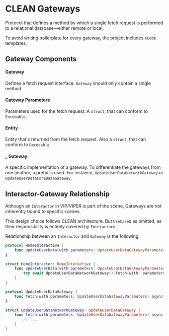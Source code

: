 # CLEAN Gateways

Protocol that defines a method by which a single fetch request is performed to a relational database—either remote or local.

To avoid writing boilerplate for every gateway, the project includes `XCode` templates.

## Gateway Components

#### Gateway

Defines a fetch request interface. `Gateway` should only contain a single method.

#### Gateway Parameters

Parameters used for the fetch request. A `struct`, that can conform to `Encodable`.

#### Entity

Entity that's returned from the fetch request. Also a `struct`, that can conform to `Decodable`.

#### _ Gateway

A specific implementation of a gateway. To differentiate the gateways from one another, a prefix is used. For instance, `UpdateUserDataNetworkGateway` or `UpdateUserDataCoreDataGateway`.

## Interactor-Gateway Relationship

Although an `Interactor` in VIP/VIPER is part of the scene, Gateways are not inherently bound to specific scenes.

This design choice follows CLEAN architecture. But `UseCase`s as omitted, as their responsibility is entirely covered by `Interactor`s.

Relationship between an `Interactor`  and `Gateway` is the following:

```swift
protocol HomeInteractive {
    func updateUserData(with parameters: UpdateUserDataGatewayParameters) async throws -> UpdateUserDataEntity
}

struct HomeInteractor: HomeInteractive {
    func updateUserData(with parameters: UpdateUserDataGatewayParameters) async throws -> UpdateUserDataEntity {
        try await UpdateUserDataNetworkGateway().fetch(with: parameters)
    }
}
```

```swift
protocol UpdateUserDataGateway {
    func fetch(with parameters: UpdateUserDataGatewayParameters) async throws -> UpdateUserDataEntity
}

struct UpdateUserDataNetworkGateway: UpdateUserDataGateway {
    func fetch(with parameters: UpdateUserDataGatewayParameters) async throws -> UpdateUserDataEntity {
        // ...
    }
}
```
